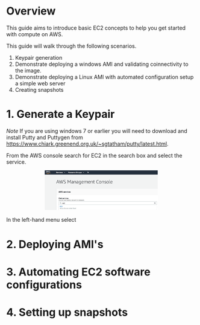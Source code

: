 # Overview

This guide aims to introduce basic EC2 concepts to help you get started with compute on AWS.

This guide will walk through the following scenarios.

1. Keypair generation
1. Demonstrate deploying a windows AMI and validating coinnectivity to the image.
2. Demonstrate deploying a Linux AMI with automated configuration setup a simple web server
3. Creating snapshots

# 1. Generate a Keypair

*Note* If you are using windows 7 or earlier you will need to download and install Putty and Puttygen from https://www.chiark.greenend.org.uk/~sgtatham/putty/latest.html.

From the AWS console search for EC2 in the search box and select the service. 

<p align="center">
  <img width="300" src="https://github.com/charliejllewellyn/aws-kickstarter/blob/master/Day1/5-EC2_Build/images/EC2_console.png">
</p>

In the left-hand menu select 

# 2. Deploying AMI's


# 3. Automating EC2 software configurations

# 4. Setting up snapshots
